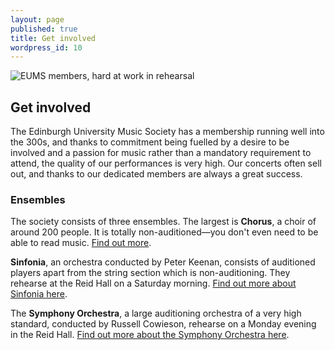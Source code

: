 ```yaml
---
layout: page
published: true
title: Get involved
wordpress_id: 10
---
```


<img class="full" alt="EUMS members, hard at work in rehearsal" src="http://eums.eusa.ed.ac.uk/wp-content/uploads/images/w620/rehearsal1.jpg"/>

## Get involved

The Edinburgh University Music Society has a membership running well into the
300s, and thanks to commitment being fuelled by a desire to be involved and a
passion for music rather than a mandatory requirement to attend, the quality of
our performances is very high. Our concerts often sell out, and thanks to our
dedicated members are always a great success.

### Ensembles

The society consists of three ensembles. The largest is **Chorus**, a choir of
around 200 people. It is totally non-auditioned&mdash;you don't even need to be
able to read music.
<a title="EUMS Chorus"
href="http://eums.eusa.ed.ac.uk/society/biography/chorus">Find out more</a>.

<strong>Sinfonia</strong>, an orchestra conducted
by Peter Keenan, consists of auditioned players apart from the string section
which is non-auditioning. They rehearse at the Reid Hall on a Saturday morning.
<a title="EUMS Sinfonia"
href="http://eums.eusa.ed.ac.uk/society/biography/sinfonia">Find out more about
Sinfonia here</a>.</p></p>
<p>The <strong>Symphony Orchestra</strong>, a large auditioning orchestra of a very high standard, conducted by Russell Cowieson, rehearse on a Monday evening in the Reid Hall. <a title="EUMS Symphony Orchestra" href="http://eums.eusa.ed.ac.uk/society/biography/symphony">Find out more about the Symphony Orchestra here</a>.</p></p>

